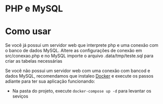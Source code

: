 # PHP e MySQL

# Como usar

Se você já possui um servidor web que interprete php e uma conexão com o banco de dados MySQL. Altere as configurações de conexão em src/conexao.php e no MySQL importe o arquivo .data/tmp/teste.sql para criar as tabelas necessárias

Se você não possui um servidor web com uma conexão com bancod e dados MySQL, recomendamos que instaleo [Docker](https://store.docker.com/editions/community/docker-ce-desktop-windows) e execute os passos adiante para ter sua aplicação funcionando:

* Na pasta do projeto, execute ``docker-compose up -d`` para levantar os seviços
